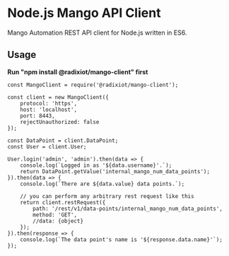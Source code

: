# Node.js Mango API Client

Mango Automation REST API client for Node.js written in ES6.

## Usage
**Run "npm install @radixiot/mango-client" first**

```
const MangoClient = require('@radixiot/mango-client');

const client = new MangoClient({
    protocol: 'https',
    host: 'localhost',
    port: 8443,
    rejectUnauthorized: false
});

const DataPoint = client.DataPoint;
const User = client.User;

User.login('admin', 'admin').then(data => {
    console.log(`Logged in as '${data.username}'.`);
    return DataPoint.getValue('internal_mango_num_data_points');
}).then(data => {
    console.log(`There are ${data.value} data points.`);

    // you can perform any arbitrary rest request like this
    return client.restRequest({
        path: '/rest/v1/data-points/internal_mango_num_data_points',
        method: 'GET',
        //data: {object}
    });
}).then(response => {
    console.log(`The data point's name is '${response.data.name}'`);
});
```
